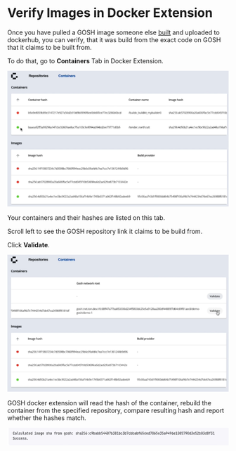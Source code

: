 # Verify Images in Docker Extension

Once you have pulled a GOSH image someone else [built](build-and-sign-images.md) and uploaded to dockerhub, you can verify, that it was build from the exact code on GOSH that it claims to be built from.

To do that, go to **Containers** Tab in Docker Extension.

![](../.gitbook/assets/41.png)

Your containers and their hashes are listed on this tab.

Scroll left to see the GOSH repository link it claims to be build from.

Click **Validate**.

![](../.gitbook/assets/42.png)

GOSH docker extension will read the hash of the container, rebuild the container from the specified repository, compare resulting hash and report whether the hashes match.

![](../.gitbook/assets/44.png)

